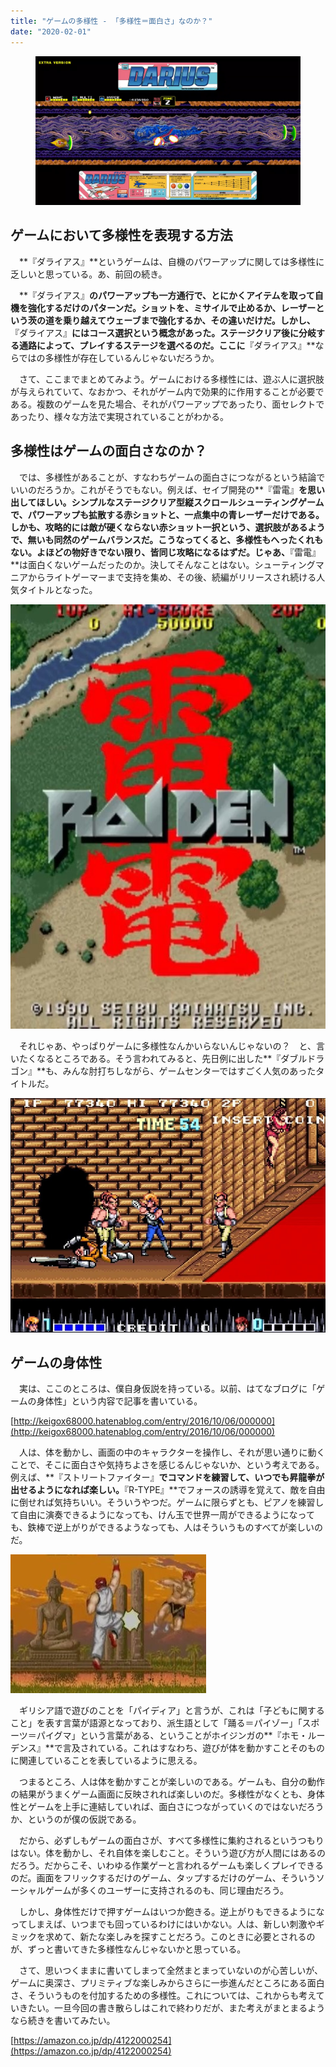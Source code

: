 ```yaml
---
title: "ゲームの多様性 - 「多様性＝面白さ」なのか？"
date: "2020-02-01"
---
```


<figure>

![](assets/n2865fd01ac6a_8f91c5b3e47f7df20f20c7cec24ca7db.png)

</figure>

## ゲームにおいて多様性を表現する方法

　**『ダライアス』**というゲームは、自機のパワーアップに関しては多様性に乏しいと思っている。あ、前回の続き。

　**『ダライアス』**のパワーアップも一方通行で、とにかくアイテムを取って自機を強化するだけのパターンだ。ショットを、ミサイルで止めるか、レーザーという茨の道を乗り越えてウェーブまで強化するか、その違いだけだ。しかし、**『ダライアス』**にはコース選択という概念があった。ステージクリア後に分岐する通路によって、プレイするステージを選べるのだ。ここに**『ダライアス』**ならではの多様性が存在しているんじゃないだろうか。

　さて、ここまでまとめてみよう。ゲームにおける多様性には、遊ぶ人に選択肢が与えられていて、なおかつ、それがゲーム内で効果的に作用することが必要である。複数のゲームを見た場合、それがパワーアップであったり、面セレクトであったり、様々な方法で実現されていることがわかる。

## 多様性はゲームの面白さなのか？

　では、多様性があることが、すなわちゲームの面白さにつながるという結論でいいのだろうか。これがそうでもない。例えば、セイブ開発の**『雷電』**を思い出してほしい。シンプルなステージクリア型縦スクロールシューティングゲームで、パワーアップも拡散する赤ショットと、一点集中の青レーザーだけである。しかも、攻略的には敵が硬くならない赤ショット一択という、選択肢があるようで、無いも同然のゲームバランスだ。こうなってくると、多様性もへったくれもない。よほどの物好きでない限り、皆同じ攻略になるはずだ。じゃあ、**『雷電』**は面白くないゲームだったのか。決してそんなことはない。シューティングマニアからライトゲーマーまで支持を集め、その後、続編がリリースされ続ける人気タイトルとなった。

![画像2](assets/n2865fd01ac6a_picture_pc_f4bedc2c0d5a02455f144a2cf4e03180.jpg)

　それじゃあ、やっぱりゲームに多様性なんかいらないんじゃないの？　と、言いたくなるところである。そう言われてみると、先日例に出した**『ダブルドラゴン』**も、みんな肘打ちしながら、ゲームセンターではすごく人気のあったタイトルだ。

![画像1](assets/n2865fd01ac6a_picture_pc_e23bd8a5455a2d917bc19d0fcc2b6c3e.jpg)

## ゲームの身体性

　実は、ここのところは、僕自身仮説を持っている。以前、はてなブログに「ゲームの身体性」という内容で記事を書いている。

[http://keigox68000.hatenablog.com/entry/2016/10/06/000000](http://keigox68000.hatenablog.com/entry/2016/10/06/000000)

　人は、体を動かし、画面の中のキャラクターを操作し、それが思い通りに動くことで、そこに面白さや気持ちよさを感じるんじゃないか、という考えである。例えば、**『ストリートファイター』**でコマンドを練習して、いつでも昇龍拳が出せるようになれば楽しい。**『R-TYPE』**でフォースの誘導を覚えて、敵を自由に倒せれば気持ちいい。そういうやつだ。ゲームに限らずとも、ピアノを練習して自由に演奏できるようになっても、けん玉で世界一周ができるようになっても、鉄棒で逆上がりができるようなっても、人はそういうものすべてが楽しいのだ。

![画像3](assets/n2865fd01ac6a_picture_pc_d67fbdf9e10c7e2322740f802bba9b03.jpg)

　ギリシア語で遊びのことを「パイディア」と言うが、これは「子どもに関すること」を表す言葉が語源となっており、派生語として「踊る＝パイゾー」「スポーツ＝パイグマ」という言葉がある、ということがホイジンガの**『ホモ・ルーデンス』**で言及されている。これはすなわち、遊びが体を動かすことそのものに関連していることを表しているように思える。

　つまるところ、人は体を動かすことが楽しいのである。ゲームも、自分の動作の結果がうまくゲーム画面に反映されれば楽しいのだ。多様性がなくとも、身体性とゲームを上手に連結していれば、面白さにつながっていくのではないだろうか、というのが僕の仮説である。

　だから、必ずしもゲームの面白さが、すべて多様性に集約されるというつもりはない。体を動かし、それ自体を楽しむこと。そういう遊び方が人間にはあるのだろう。だからこそ、いわゆる作業ゲーと言われるゲームも楽しくプレイできるのだ。画面をフリックするだけのゲーム、タップするだけのゲーム、そういうソーシャルゲームが多くのユーザーに支持されるのも、同じ理由だろう。

　しかし、身体性だけで押すゲームはいつか飽きる。逆上がりもできるようになってしまえば、いつまでも回っているわけにはいかない。人は、新しい刺激やギミックを求めて、新たな楽しみを探すことだろう。このときに必要とされるのが、ずっと書いてきた多様性なんじゃないかと思っている。

　さて、思いつくままに書いてしまって全然まとまっていないのが心苦しいが、ゲームに奥深さ、プリミティブな楽しみからさらに一歩進んだところにある面白さ、そういうものを付加するための多様性。これについては、これからも考えていきたい。一旦今回の書き散らしはこれで終わりだが、また考えがまとまるようなら続きを書いてみたい。

[https://amazon.co.jp/dp/4122000254](https://amazon.co.jp/dp/4122000254)

